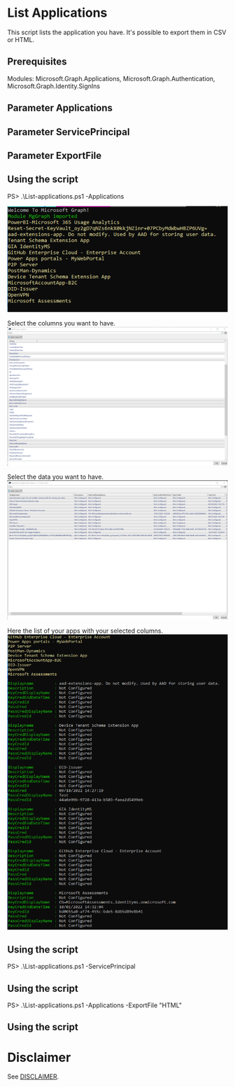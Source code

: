 # List Applications
This script lists the application you have. It's possible to export them in CSV or HTML.

## Prerequisites
Modules: Microsoft.Graph.Applications, Microsoft.Graph.Authentication, Microsoft.Graph.Identity.SignIns

## Parameter Applications


## Parameter ServicePrincipal


## Parameter ExportFile


## Using the script
PS> .\List-applications.ps1 -Applications

![image](.\images\List-App-1.png)


Select the columns you want to have.
![image](.\images\List-App-2.png)


Select the data you want to have.
![image](.\images\List-App-3.png)


Here the list of your apps with your selected columns.
![image](.\images\List-App-4.png)


## Using the script
PS> .\List-applications.ps1 -ServicePrincipal

## Using the script
PS> .\List-applications.ps1 -Applications -ExportFile "HTML"

## Using the script

# Disclaimer
See [DISCLAIMER](./DISCLAIMER.md).